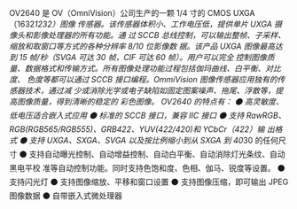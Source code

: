 OV2640 是 OV（OmniVision）公司生产的一颗 1/4 寸的 CMOS UXGA（1632*1232）图像
传感器。该传感器体积小、工作电压低，提供单片 UXGA 摄像头和影像处理器的所有功能。通
过 SCCB 总线控制，可以输出整帧、子采样、缩放和取窗口等方式的各种分辨率 8/10 位影像数
据。该产品 UXGA 图像最高达到 15 帧/秒（SVGA 可达 30 帧，CIF 可达 60 帧）。用户可以完全
控制图像质量、数据格式和传输方式。所有图像处理功能过程包括伽玛曲线、白平衡、对比度、
色度等都可以通过 SCCB 接口编程。OmmiVision 图像传感器应用独有的传感器技术，通过减
少或消除光学或电子缺陷如固定图案噪声、拖尾、浮散等，提高图像质量，得到清晰的稳定的
彩色图像。
OV2640 的特点有：
⚫ 高灵敏度、低电压适合嵌入式应用
⚫ 标准的 SCCB 接口，兼容 IIC 接口
⚫ 支持 RawRGB、RGB(RGB565/RGB555)、GRB422、YUV(422/420)和 YCbCr（422）输
出格式
⚫ 支持 UXGA、SXGA、SVGA 以及按比例缩小到从 SXGA 到 40*30 的任何尺寸
⚫ 支持自动曝光控制、自动增益控制、自动白平衡、自动消除灯光条纹、自动黑电平校
准等自动控制功能。同时支持色饱和度、色相、伽马、锐度等设置。
⚫ 支持闪光灯
⚫ 支持图像缩放、平移和窗口设置
⚫ 支持图像压缩，即可输出 JPEG 图像数据
⚫ 自带嵌入式微处理器
